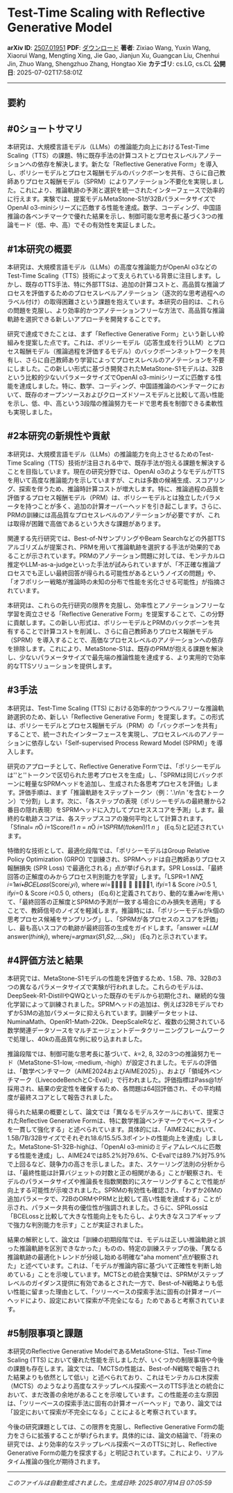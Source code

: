 # Test-Time Scaling with Reflective Generative Model

**arXiv ID**: [2507.01951](http://arxiv.org/abs/2507.01951v2)
**PDF**: [ダウンロード](http://arxiv.org/pdf/2507.01951v2.pdf)
**著者**: Zixiao Wang, Yuxin Wang, Xiaorui Wang, Mengting Xing, Jie Gao, Jianjun Xu, Guangcan Liu, Chenhui Jin, Zhuo Wang, Shengzhuo Zhang, Hongtao Xie
**カテゴリ**: cs.LG, cs.CL
**公開日**: 2025-07-02T17:58:01Z

---

## 要約

## #0ショートサマリ
本研究は、大規模言語モデル（LLMs）の推論能力向上におけるTest-Time Scaling（TTS）の課題、特に既存手法の計算コストとプロセスレベルアノテーションへの依存を解決します。新たな「Reflective Generative Form」を導入し、ポリシーモデルとプロセス報酬モデルのバックボーンを共有、さらに自己教師ありプロセス報酬モデル（SPRM）によりアノテーション不要化を実現しました。これにより、推論軌跡の予測と選択を統一されたインターフェースで効率的に行えます。実験では、提案モデルMetaStone-S1が32BパラメータサイズでOpenAI o3-miniシリーズに匹敵する性能を達成。数学、コーディング、中国語推論の各ベンチマークで優れた結果を示し、制御可能な思考長に基づく3つの推論モード（低、中、高）でその有効性を実証しました。

## #1本研究の概要
本研究は、大規模言語モデル（LLMs）の高度な推論能力がOpenAI o3などのTest-Time Scaling（TTS）技術によって支えられている背景に注目します。しかし、既存のTTS手法、特に外部TTSは、追加の計算コストと、高品質な推論プロセスを評価するためのプロセスレベルアノテーション（逐次的な思考過程へのラベル付け）の取得困難さという課題を抱えています。本研究の目的は、これらの問題を克服し、より効率的かつアノテーションフリーな方法で、高品質な推論軌跡を選択できる新しいアプローチを開発することです。

研究で達成できたことは、まず「Reflective Generative Form」という新しい枠組みを提案した点です。これは、ポリシーモデル（応答生成を行うLLM）とプロセス報酬モデル（推論過程を評価するモデル）のバックボーンネットワークを共有し、さらに自己教師あり学習によってプロセスレベルのアノテーションを不要にしました。この新しい形式に基づき開発されたMetaStone-S1モデルは、32Bという比較的少ないパラメータサイズでOpenAI o3-miniシリーズに匹敵する性能を達成しました。特に、数学、コーディング、中国語推論のベンチマークにおいて、既存のオープンソースおよびクローズドソースモデルと比較して高い性能を示し、低、中、高という3段階の推論努力モードで思考長を制御できる柔軟性も実現しました。

## #2本研究の新規性や貢献
本研究は、大規模言語モデル（LLMs）の推論能力を向上させるためのTest-Time Scaling（TTS）技術が注目される中で、既存手法が抱える課題を解決することを目指しています。現在の研究分野では、OpenAI o3のようなモデルがTTSを用いて高度な推論能力を示していますが、これは多数の候補生成、スコアリング、探索を伴うため、推論時計算コストが増大します。特に、推論過程の品質を評価するプロセス報酬モデル（PRM）は、ポリシーモデルとは独立したパラメータを持つことが多く、追加の計算オーバーヘッドを引き起こします。さらに、PRMの訓練には高品質なプロセスレベルのアノテーションが必要ですが、これは取得が困難で高価であるという大きな課題があります。

関連する先行研究では、Best-of-NサンプリングやBeam Searchなどの外部TTSアルゴリズムが提案され、PRMを用いて推論軌跡を選択する手法が効果的であることが示されています。PRMのアノテーション問題に対しては、モンテカルロ推定やLLM-as-a-judgeといった手法が試みられていますが、「不正確な推論プロセスでも正しい最終回答が得られる可能性があるというノイズの問題」や、「オフポリシー戦略が推論時の未知の分布で性能を劣化させる可能性」が指摘されています。

本研究は、これらの先行研究の限界を克服し、効率性とアノテーションフリーな学習を両立させる「Reflective Generative Form」を提案することで、この分野に貢献します。この新しい形式は、ポリシーモデルとPRMのバックボーンを共有することで計算コストを削減し、さらに自己教師ありプロセス報酬モデル（SPRM）を導入することで、高価なプロセスレベルのアノテーションへの依存を排除します。これにより、MetaStone-S1は、既存のPRMが抱える課題を解決し、少ないパラメータサイズで最先端の推論性能を達成する、より実用的で効率的なTTSソリューションを提供します。

## #3手法
本研究は、Test-Time Scaling (TTS) における効率的かつラベルフリーな推論軌跡選択のため、新しい「Reflective Generative Form」を提案します。この形式は、ポリシーモデルとプロセス報酬モデル（PRM）の「バックボーンを共有」することで、統一されたインターフェースを実現し、プロセスレベルのアノテーションに依存しない「Self-supervised Process Reward Model (SPRM)」を導入します。

研究のアプローチとして、Reflective Generative Formでは、「ポリシーモデルは'<think>'と'</think>'トークンで区切られた思考プロセスを生成」し、「SPRMは同じバックボーンに軽量なSPRMヘッドを追加し、生成された各思考プロセスを評価」します。評価手順は、まず「推論軌跡をステップトークン（例：'.\n\n 'を含むトークン）で分割」します。次に、「各ステップの表現（ポリシーモデルの最終層から2番目の隠れ表現）をSPRMヘッドに入力してプロセススコアを予測」します。最終的な軌跡スコアは、各ステップスコアの幾何平均として計算されます。「Sfinal= 𝑛Ö
𝑖=1Score𝑖!1
𝑛
= 𝑛Ö
𝑖=1𝑆𝑃𝑅𝑀(𝑓𝑡𝑜𝑘𝑒𝑛𝑖)!1
𝑛
」 (Eq.5)と記述されています。

特徴的な技術として、最適化段階では、「ポリシーモデルはGroup Relative Policy Optimization (GRPO) で訓練され、SPRMヘッドは自己教師ありプロセス報酬損失 (SPR Loss) で最適化される」点が挙げられます。SPR Lossは、「最終回答の正解度のみからプロセス判別能力を学習」します。「LSPR=1
𝑁𝑁∑︁
𝑖=1𝑤𝑖∗𝐵𝐶𝐸𝐿𝑜𝑠𝑠(Score𝑖,𝑦𝑖), where 𝑤𝑖= 
1, if𝑦𝑖=1 & Score 𝑖>0.5
1, if𝑦𝑖=0 & Score 𝑖<0.5
0, others」 (Eq.6)と定義されており、動的な重み𝑤𝑖を用いて、「最終回答の正解度とSPRMの予測が一致する場合にのみ損失を適用」することで、教師信号のノイズを軽減します。推論時には、「ポリシーモデルがk個の思考プロセス候補をサンプリング」し、「SPRMが各プロセスのスコアを評価」し、最も高いスコアの軌跡が最終回答の生成をガイドします。「answer =𝐿𝐿𝑀 answer(𝑡ℎ𝑖𝑛𝑘𝑗), where𝑗=𝑎𝑟𝑔𝑚𝑎𝑥(𝑆1,𝑆2,...,𝑆𝑘)」 (Eq.7)と示されています。

## #4評価方法と結果
本研究では、MetaStone-S1モデルの性能を評価するため、1.5B、7B、32Bの3つの異なるパラメータサイズで実験が行われました。これらのモデルは、DeepSeek-R1-DistillやQWQといった既存のモデルから初期化され、継続的な強化学習によって訓練されました。SPRMヘッドの追加は、例えば32Bモデルでわずか53Mの追加パラメータに抑えられています。訓練データセットは、NuminaMath、OpenR1-Math-220k、DeepScaleRなど、複数の公開されている数学関連データソースをマルチエージェントデータクリーニングフレームワークで処理し、40kの高品質な例に絞り込まれました。

推論段階では、制御可能な思考長に基づいて、𝑘=2, 8, 32の3つの推論努力モード（MetaStone-S1-low, -medium, -high）が設定されました。モデルの評価は、「数学ベンチマーク（AIME2024およびAIME2025）」、および「領域外ベンチマーク（LivecodeBenchとC-Eval）」で行われました。評価指標はPass@1が採用され、結果の安定性を確保するため、各問題は64回評価され、その平均精度が最終スコアとして報告されました。

得られた結果の概要として、論文では「異なるモデルスケールにおいて、提案されたReflective Generative Formは、特に数学推論ベンチマークでベースラインを一貫して強化する」と述べられています。具体的には、「AIME24において、1.5B/7B/32Bサイズでそれぞれ18.6/15.5/5.3ポイントの性能向上を達成」しました。MetaStone-S1-32B-highは、「OpenAI o3-miniのミディアムレベルに匹敵する性能を達成」し、AIME24では85.2%対79.6%、C-Evalでは89.7%対75.9%で上回るなど、競争力の高さを示しました。また、スケーリング法則の分析からは、「最終性能は計算バジェットの対数と正の相関がある」ことが観察され、モデルのパラメータサイズや推論長を指数関数的にスケーリングすることで性能が向上する可能性が示唆されました。SPRMの有効性も確認され、「わずか26Mの追加パラメータで、72BのORMやPRMと比較して高い性能を達成する」ことが示され、パラメータ共有の優位性が強調されました。さらに、SPRLossは「BCELossと比較して大きな性能向上をもたらし、より大きなスコアギャップで強力な判別能力を示す」ことが実証されました。

結果の解釈として、論文は「訓練の初期段階では、モデルは正しい推論軌跡と誤った推論軌跡を区別できなかった」ものの、特定の訓練ステップの後、「異なる推論軌跡の最適化トレンドが分岐し始める明確な"aha moment"点が観察された」と述べています。これは、「モデルが推論内容に基づいて正確性を判断し始めている」ことを示唆しています。MCTSとの統合実験では、SPRMがステップレベルのガイダンス提供に有効であるとされた一方で、Best-of-N戦略よりも低い性能に留まった理由として、「ツリーベースの探索手法に固有の計算オーバーヘッドにより、設定において探索が不完全になる」ためであると考察されています。

## #5制限事項と課題
本研究のReflective Generative ModelであるMetaStone-S1は、Test-Time Scaling (TTS) において優れた性能を示しましたが、いくつかの制限事項や今後の課題も存在します。論文では、「MCTSの性能は、Best-of-N戦略で報告された結果よりも依然として低い」と述べられており、これはモンテカルロ木探索（MCTS）のようなより高度なステップレベル探索ベースのTTS手法との統合において、まだ改善の余地があることを示唆しています。この性能差の主な原因は、「ツリーベースの探索手法に固有の計算オーバーヘッド」であり、論文では「設定において探索が不完全になる」ことによると考察されています。

今後の研究課題としては、この限界を克服し、Reflective Generative Formの能力をさらに拡張することが挙げられます。具体的には、論文の結論で、「将来の研究では、より効率的なステップレベル探索ベースのTTSに対し、Reflective Generative Formの能力を探求する」と明記されています。これにより、リアルタイム推論の強化が期待されます。

---

*このファイルは自動生成されました。生成日時: 2025年07月14日 07:05:59*
